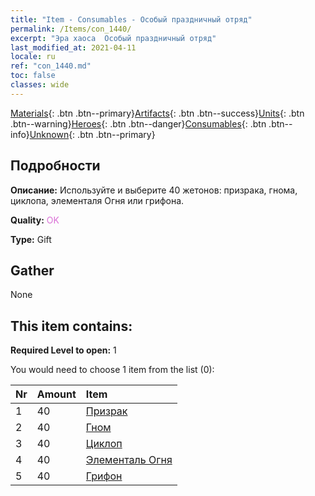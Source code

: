 ```yaml
---
title: "Item - Consumables - Особый праздничный отряд"
permalink: /Items/con_1440/
excerpt: "Эра хаоса  Особый праздничный отряд"
last_modified_at: 2021-04-11
locale: ru
ref: "con_1440.md"
toc: false
classes: wide
---
```

 [Materials](/ru/Items/){: .btn .btn--primary}[Artifacts](/ru/Items/Artifacts/){: .btn .btn--success}[Units](/ru/Items/Units/){: .btn .btn--warning}[Heroes](/ru/Items/Heroes/){: .btn .btn--danger}[Consumables](/ru/Items/Consumables/){: .btn .btn--info}[Unknown](/ru/Items/Unknown/){: .btn .btn--primary}

## Подробности
 **Описание:** Используйте и выберите 40 жетонов: призрака, гнома, циклопа, элементаля Огня или грифона.

 **Quality:** <span style="color: #DA70D6">OK</span>

 **Type:** Gift

## Gather

  None

## This item contains:

 **Required Level to open:** 1

 You would need to choose 1 item from the list (0):

  | Nr | Amount |     Item    |
  |:---|:-------|:------------|
  | 1 | 40 | [Призрак](/ru/Items/unt_210/) | 
  | 2 | 40 | [Гном](/ru/Items/unt_200/) | 
  | 3 | 40 | [Циклоп](/ru/Items/unt_222/) | 
  | 4 | 40 | [Элементаль Огня](/ru/Items/unt_265/) | 
  | 5 | 40 | [Грифон](/ru/Items/unt_192/) | 
